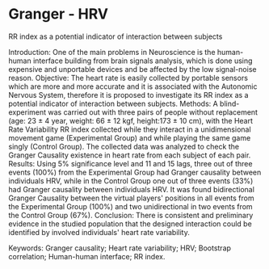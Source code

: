 # Granger - HRV
RR index as a potential indicator of interaction between subjects

Introduction: One of the main problems in Neuroscience is the human-human interface building from brain signals analysis, which is done using expensive and unportable devices and be affected by the low signal-noise reason. Objective: The heart rate is easily collected by portable sensors which are more and more accurate and it is associated with the Autonomic Nervous System, therefore it is proposed to investigate its RR index as a potential indicator of interaction between subjects. Methods: A blind-experiment was carried out with three pairs of people without replacement (age: 23 ± 4 year, weight: 66 ± 12 kgf,  height:173 ± 10 cm), with the Heart Rate Variability RR index collected while they interact in a unidimensional movement game (Experimental Group) and while playing the same game singly (Control Group). The collected data was analyzed to check the Granger Causality existence in heart rate from each subject of each pair. Results: Using 5% significance level and 11 and 15 lags, three out of three events (100%) from the Experimental Group had Granger causality between individuals HRV, while in the Control Group one out of three events (33%) had Granger causality between individuals HRV. It was found bidirectional Granger Causality between the virtual players' positions in all events from the Experimental Group (100%) and two unidirectional in two events from the Control Group (67%). Conclusion: There is consistent and preliminary evidence in the studied population that the designed interaction could be identified by involved individuals' heart rate variability.

Keywords: Granger causality; Heart rate variability; HRV; Bootstrap correlation; Human-human interface; RR index.
